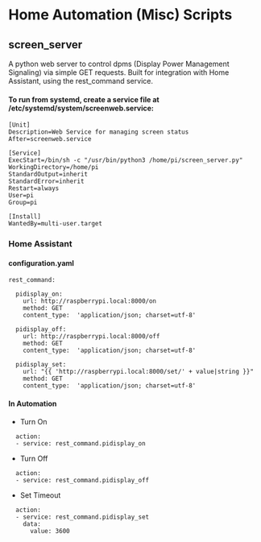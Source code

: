 # Home Automation (Misc) Scripts
## screen_server

A python web server to control dpms (Display Power Management Signaling) via simple GET requests. Built for integration with Home Assistant, using the rest_command service.

#### To run from systemd, create a service file at /etc/systemd/system/screenweb.service:

```
[Unit]
Description=Web Service for managing screen status
After=screenweb.service

[Service]
ExecStart=/bin/sh -c "/usr/bin/python3 /home/pi/screen_server.py"
WorkingDirectory=/home/pi
StandardOutput=inherit
StandardError=inherit
Restart=always
User=pi
Group=pi

[Install]
WantedBy=multi-user.target
```


### Home Assistant
#### configuration.yaml

```
rest_command:

  pidisplay_on:
    url: http://raspberrypi.local:8000/on
    method: GET
    content_type:  'application/json; charset=utf-8'

  pidisplay_off:
    url: http://raspberrypi.local:8000/off
    method: GET
    content_type:  'application/json; charset=utf-8'

  pidisplay_set:
    url: "{{ 'http://raspberrypi.local:8000/set/' + value|string }}"
    method: GET
    content_type:  'application/json; charset=utf-8'
```

#### In Automation

- Turn On
```
  action:
  - service: rest_command.pidisplay_on
```
- Turn Off
```
  action:
  - service: rest_command.pidisplay_off
```
- Set Timeout
```
  action:
  - service: rest_command.pidisplay_set
    data:
      value: 3600
```

